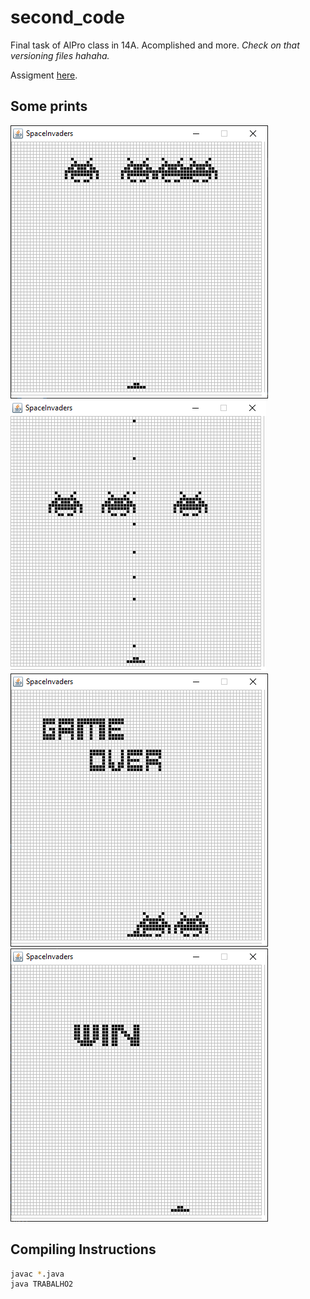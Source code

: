 # second_code
Final task of AlPro class in 14A. Acomplished and more. *Check on that versioning files hahaha.*

Assigment [here](SpaceInvaders.pdf).

## Some prints

![aaa](Capturar.PNG)
![aaa](Capturar3.PNG)
![aaa](Capturar2.PNG)
![aaa](Capturar4.PNG)

## Compiling Instructions
```bash
javac *.java
java TRABALHO2
```
